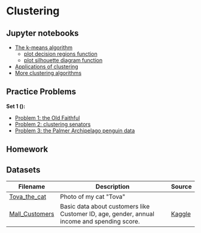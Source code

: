# Clustering

## Jupyter notebooks

- [The k-means algorithm](https://nbviewer.org/github/um-perez-alvaro/Data-Science-Practice/blob/master/Jupyter%20Notebooks/Clustering/notebooks/Clustering%20and%20the%20k-means%20algorithm.ipynb)
  - [plot decision regions function](https://github.com/um-perez-alvaro/Data-Science-Practice/blob/master/Jupyter%20Notebooks/Clustering/notebooks/plot%20decision%20regions.ipynb)
  - [plot silhouette diagram function](https://github.com/um-perez-alvaro/Data-Science-Practice/blob/master/Jupyter%20Notebooks/Clustering/notebooks/plot%20silhouette%20diagram.ipynb)
- [Applications of clustering](https://nbviewer.org/github/um-perez-alvaro/Data-Science-Practice/blob/master/Jupyter%20Notebooks/Clustering/notebooks/Applications.ipynb)
- [More clustering algorithms](https://nbviewer.org/github/um-perez-alvaro/Data-Science-Practice/blob/master/Jupyter%20Notebooks/Clustering/notebooks/Other%20clustering%20algorithms.ipynb)

## Practice Problems

**Set 1 ():**
- [Problem 1: the Old Faithful](https://nbviewer.org/github/um-perez-alvaro/Data-Science-Practice/blob/master/Jupyter%20Notebooks/Clustering/practice%20problems/Problem%20I%20.ipynb)
- [Problem 2: clustering senators](https://nbviewer.org/github/um-perez-alvaro/Data-Science-Practice/blob/master/Jupyter%20Notebooks/Clustering/practice%20problems/Problem%20II%20.ipynb)
- [Problem 3: the Palmer Archipelago penguin data](https://github.com/um-perez-alvaro/Data-Science-Practice/blob/master/Jupyter%20Notebooks/Clustering/practice%20problems/Problem%20III%20.ipynb)

## Homework 


## Datasets

Filename | Description |  Source
--- | --- |  --- 
[Tova_the_cat](https://raw.githubusercontent.com/um-perez-alvaro/Data-Science-Practice/master/Data/Tova_the_cat.png) | Photo of my cat "Tova" |  |
[Mall_Customers](https://raw.githubusercontent.com/um-perez-alvaro/Data-Science-Practice/master/Data/Mall_Customers.csv) | Basic data about customers like Customer ID, age, gender, annual income and spending score. | [Kaggle](https://www.kaggle.com/vjchoudhary7/customer-segmentation-tutorial-in-python)
